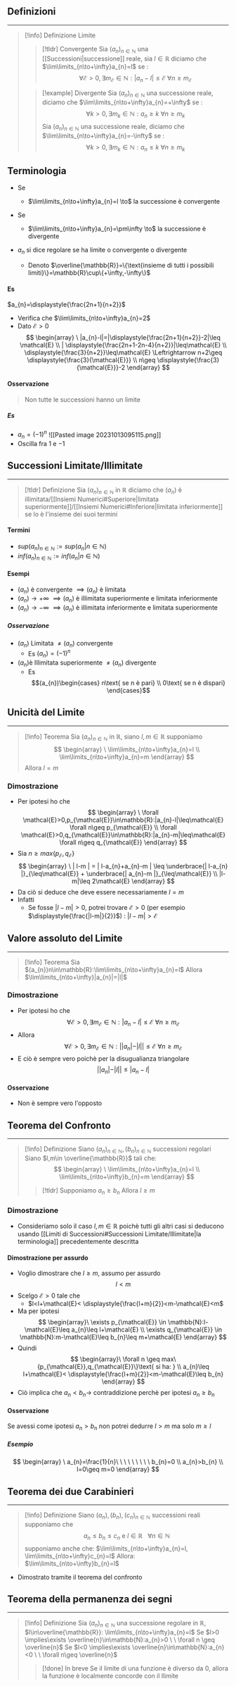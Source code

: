 ## Definizioni
---
>[!info] Definizione Limite
>>[!tldr] Convergente
>>Sia $(a_{n})_{n\in\mathbb{N}}$ una [[Successioni|successione]] reale, sia $l\in \mathbb{R}$ diciamo che $\lim\limits_{n\to+\infty}a_{n}=l$ se :
>>$$
\forall\mathcal{E}>0, \exists m_{\mathcal{E}}\in\mathbb{N} : |a_{n}-l|\leq\mathcal{E} \ \forall n\geq m_{\mathcal{E}}
>>$$
>
>>[!example] Divergente
>>Sia $(a_{n})_{n\in\mathbb{N}}$ una successione reale, diciamo che $\lim\limits_{n\to+\infty}a_{n}=+\infty$ se :
>>$$
\forall k>0, \exists m_k\in\mathbb{N} : a_{n}\geq k \ \forall n\geq m_{k}
>>$$
>>Sia $(a_{n})_{n\in\mathbb{N}}$ una successione reale, diciamo che $\lim\limits_{n\to+\infty}a_{n}=-\infty$ se :
>>$$
\forall k>0, \exists m_k\in\mathbb{N} : a_{n}\leq k \ \forall n\geq m_{k}
>>$$
## Terminologia
- Se
	- $\lim\limits_{n\to+\infty}a_{n}=l \to$ la successione è convergente
- Se
	- $\lim\limits_{n\to+\infty}a_{n}=\pm\infty \to$ la successione è divergente

- $a_{n}$ si dice regolare se ha limite o convergente o divergente
	- Denoto $\overline{\mathbb{R}}=\{\text{insieme di tutti i possibili limiti}\}=\mathbb{R}\cup\{+\infty,-\infty\}$
#### Es
$a_{n}=\displaystyle{\frac{2n+1}{n+2}}$
- Verifica che $\lim\limits_{n\to+\infty}a_{n}=2$
- Dato $\mathcal{E}>0$
$$
\begin{array}
\ |a_{n}-l|=|\displaystyle{\frac{2n+1}{n+2}}-2|\leq \mathcal{E} \\
| \displaystyle{\frac{2n+1-2n-4}{n+2}}|\leq\mathcal{E} \\
\displaystyle{\frac{3}{n+2}}\leq\mathcal{E} \Leftrightarrow n+2\geq \displaystyle{\frac{3}{\mathcal{E}}} \\
n\geq \displaystyle{\frac{3}{\mathcal{E}}}-2
\end{array}
$$
#### Osservazione
>Non tutte le successioni hanno un limite
##### Es
- $a_{n}=(-1)^n$
![[Pasted image 20231013095115.png]]
- Oscilla fra $1$ e $-1$
## Successioni Limitate/Illimitate
- - -
>[!tldr] Definizione
>Sia $(a_{n})_{n\in\mathbb{N}}$ in $\mathbb{R}$ diciamo che $(a_{n})$ è illimitata/[[Insiemi Numerici#Superiore|limitata superiormente]]/[[Insiemi Numerici#Inferiore|limitata inferiormente]] se lo è l'insieme dei suoi termini
#### Termini
- $sup(a_{n})_{n\in\mathbb{N}}:=sup(a_{n}|n\in\mathbb{N})$
- $inf(a_{n})_{n\in\mathbb{N}}:=inf(a_{n}|n\in\mathbb{N})$
#### Esempi
- $(a_{n})$ è convergente $\implies (a_{n})$ è limitata
- $(a_{n}) \to +\infty$ $\implies (a_{n})$ è illimitata superiormente e limitata inferiormente
- $(a_{n}) \to -\infty$ $\implies (a_{n})$ è illimitata inferiormente e limitata superiormente
##### Osservazione
- $(a_{n})$ Limitata $\neq(a_{n})$ convergente
	- Es $(a_{n})=(-1)^n$
- $(a_{n})$è Illimitata superiormente $\neq(a_{n})$ divergente
	- Es 
$$(a_{n})\begin{cases}
n\text{ se n è pari} \\
0\text{ se n è dispari}
\end{cases}$$
## Unicità del Limite
- - -
>[!info] Teorema
>Sia $(a_{n})_{n\in\mathbb{N}}$ in $\mathbb{R}$, siano $l,m \in \mathbb{R}$ supponiamo
>$$
\begin{array}
\ \lim\limits_{n\to+\infty}a_{n}=l \\
\lim\limits_{n\to+\infty}a_{n}=m
\end{array}
>$$
>Allora $l=m$

### Dimostrazione
- Per ipotesi ho che
$$
\begin{array}
\ \forall \mathcal{E}>0,p_{\mathcal{E}}\in\mathbb{R}:|a_{n}-l|\leq\mathcal{E} \forall n\geq p_{\mathcal{E}} \\
\forall \mathcal{E}>0,q_{\mathcal{E}}\in\mathbb{R}:|a_{n}-m|\leq\mathcal{E} \forall n\geq q_{\mathcal{E}}
\end{array}
$$
- Sia $n\geq max\{p_{\mathcal{E}},q_{\mathcal{E}}\}$
$$
\begin{array}
\ | l-m | =   | l-a_{n}+a_{n}-m | \leq \underbrace{| l-a_{n} |}_{\leq\mathcal{E}} +   \underbrace{| a_{n}-m |}_{\leq\mathcal{E}} \\
|l-m|\leq 2\mathcal{E}
\end{array}
$$
- Da ciò si deduce che deve essere necessariamente $l=m$
- Infatti
	- Se fosse $|l-m|>0$, potrei trovare $\mathcal{E}>0$ (per esempio $\displaystyle{\frac{|l-m|}{2}}$) : $|l-m|>\mathcal{E}$

## Valore assoluto del Limite
- - -
>[!info] Teorema
>Sia $(a_{n})n\in\mathbb{R}:\lim\limits_{n\to+\infty}a_{n}=l$
>Allora
>$\lim\limits_{n\to+\infty}|a_{n}|=|l|$
### Dimostrazione
- Per ipotesi ho che
$$
\forall\mathcal{E}>0,\exists m_{\mathcal{E}}\in\mathbb{N}:|a_{n}-l|\leq\mathcal{E} \ \forall n\geq m_{\mathcal{E}}
$$
- Allora
$$
\forall\mathcal{E}>0,\exists m_{\mathcal{E}}\in\mathbb{N}:||a_{n}|-|l||\leq\mathcal{E} \ \forall n\geq m_{\mathcal{E}}
$$
- E ciò è sempre vero poichè per la disugualianza triangolare
$$
||a_{n}|-|l||\leq|a_{n}-l|
$$
#### Osservazione
- Non è sempre vero l'opposto

## Teorema del Confronto
- - -
>[!info] Definizione
>Siano $(a_{n})_{n\in\mathbb{N}},(b_{n})_{n\in\mathbb{N}}$ successioni regolari
>Siano $l,m\in \overline{\mathbb{R}}$ tali che:
> $$
\begin{array}
\ \lim\limits_{n\to+\infty}a_{n}=l \\
\lim\limits_{n\to+\infty}b_{n}=m
\end{array}
>$$
>>[!tldr] Supponiamo
>>$a_{n}\geq b_{n}$
>>Allora
>>$l\geq m$
### Dimostrazione
- Consideriamo solo il caso $l,m\in\mathbb{R}$ poichè tutti gli altri casi si deducono usando [[Limiti di Successioni#Successioni Limitate/Illimitate|la terminologia]] precedentemente descritta
#### Dimostrazione per assurdo
- Voglio dimostrare che $l\geq m$, assumo per assurdo
$$
l<m
$$
- Scelgo $\mathcal{E}>0$ tale che
	- $l<l+\mathcal{E}< \displaystyle{\frac{l+m}{2}}<m-\mathcal{E}<m$
- Ma per ipotesi
$$
\begin{array}\
\exists p_{\mathcal{E}} \in \mathbb{N}:l-\mathcal{E}\leq a_{n}\leq l+\mathcal{E} \\
\exists q_{\mathcal{E}} \in \mathbb{N}:m-\mathcal{E}\leq b_{n}\leq m+\mathcal{E}
\end{array}
$$
- Quindi
$$
\begin{array}\
\forall n \geq max\{p_{\mathcal{E}},q_{\mathcal{E}}\}\text{ si ha: } \\
a_{n}\leq l+\mathcal{E}< \displaystyle{\frac{l+m}{2}}<m-\mathcal{E}\leq b_{n}
\end{array}
$$
- Ciò implica che $a_{n}<b_{n} \to$ contraddizione perchè per ipotesi $a_{n}\geq b_{n}$
#### Osservazione
Se avessi come ipotesi $a_{n}>b_{n}$ non potrei dedurre $l>m$ ma solo $m\geq l$
##### Esempio
$$
\begin{array}
\ a_{n}=\frac{1}{n}\ \ \ \ \ \ \ \ \ b_{n}=0 \\
a_{n}>b_{n} \\
l=0\geq m=0
\end{array}
$$
## Teorema dei due Carabinieri
- - -
>[!info] Definizione
>Siano $(a_{n}),(b_{n}),(c_{n})_{n\in\mathbb{N}}$ successioni reali supponiamo che
> $$
a_{n}\leq b_{n}\leq c_{n} \text{ e } l \in\mathbb{R} \ \ \ \forall n\in\mathbb{N}
>$$
>supponiamo anche che:
>$\lim\limits_{n\to+\infty}a_{n}=l,  \lim\limits_{n\to+\infty}c_{n}=l$
>Allora: $\lim\limits_{n\to+\infty}b_{n}=l$
- Dimostrato tramite il teorema del confronto

## Teorema della permanenza dei segni
- - -
>[!info] Definizione
>Sia $(a_{n})_{n\in\mathbb{N}}$ una successione regolare in $\mathbb{R}$, $l\in\overline{\mathbb{R}}: \lim\limits_{n\to+\infty}a_{n}=l$
>Se $l>0 \implies\exists \overline{n}\in\mathbb{N}:a_{n}>0 \ \ \forall n \geq \overline{n}$
>Se $l<0 \implies\exists \overline{n}\in\mathbb{N}:a_{n}<0 \ \ \forall n\geq \overline{n}$
>>[!done] In breve
>>Se il limite di una funzione è diverso da $0$, allora la funzione è localmente concorde con il llimite
